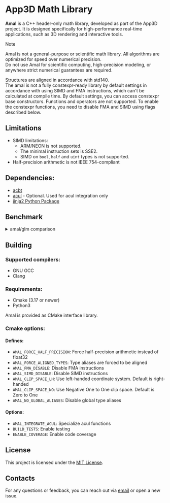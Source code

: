 # App3D Math Library

**Amal** is a C++ header-only math library, developed as part of the App3D project. It is designed specifically for high-performance real-time applications, such as 3D rendering and interactive tools.

> [!NOTE]
> Amal is not a general-purpose or scientific math library.
> All algorithms are optimized for speed over numerical precision.  
> Do not use Amal for scientific computing, high-precision modeling, or anywhere strict numerical guarantees are required.

Structures are aligned in accordance with std140.\
The amal is not a fully constexpr-ready library by default settings in accordance with using SIMD and FMA instructions, which can't be calculated at compile time. By default settings, you can access constexpr base constructors. Functions and operators are not supported. To enable the constexpr functions, you need to disable FMA and SIMD using flags described below.

## Limitations
- SIMD limitations:
    - ARM/NEON is not supported.
    - The minimal instruction sets is SSE2.
    - SIMD on `bool`, `half` and `uint` types is not supported.
- Half-precision arithmetic is not IEEE 754-compliant

## Dependencies:
- [acbt](https://git.homedatasrv.ru/app3d/acbt)
- [acul](https://git.homedatasrv.ru/app3d/acul) - Optional. Used for acul integration only
- [jinja2 Python Package](https://pypi.org/project/Jinja2/)

## Benchmark

<details>
<summary>amal/glm comparison</summary>

OS: Microsoft Windows 10.0.26100\
CPU: Intel(R) Core(TM) Ultra 9 185H\
Types size: packed (default)\
glm flags:
- `GLM_ENABLE_CXX_20`
- `GLM_FORCE_INTRINSICS`

amal flags: none (default)

| Benchmark | Bandwidth (MiB/s) | avg (M) | min (M) | max (M) |
|-----------|-------|---------|---------|---------|
| BM_glm_vec3_add              | 771.616     | 67.425  | 45.327  | 75.241  |
| BM_amal_vec3_add             | 1283.06     | 112.116 | 79.481  | 123.873 |
| BM_glm_vec3_mul_scalar       | 766.925     | 67.015  | 47.356  | 73.586  |
| BM_amal_vec3_mul_scalar      | 1387.01     | 121.199 | 70.189  | 140.083 |
| BM_glm_vec3_dot              | 636.984     | 55.661  | 36.614  | 63.068  |
| BM_amal_vec3_dot             | 2802.34     | 244.873 | 118.581 | 271.861 |
| BM_glm_vec3_normalize        | 271.45      | 23.720  | 12.224  | 26.682  |
| BM_amal_vec3_normalize       | 914.421     | 79.903  | 45.708  | 88.700  |
| BM_glm_vec3_cross            | 1258.46     | 109.966 | 58.241  | 124.444 |
| BM_amal_vec3_cross           | 1459.45     | 127.529 | 85.467  | 141.000 |
| BM_glm_vec4_add              | 939.148     | 61.548  | 21.338  | 68.758  |
| BM_amal_vec4_add             | 1560.72     | 102.283 | 62.117  | 116.070 |
| BM_glm_vec4_mul_scalar       | 953.040     | 62.458  | 37.240  | 69.028  |
| BM_amal_vec4_mul_scalar      | 1704.75     | 111.722 | 58.317  | 125.275 |
| BM_glm_vec4_dot              | 827.122     | 54.206  | 31.559  | 59.183  |
| BM_amal_vec4_dot             | 3106.97     | 203.618 | 120.995 | 230.727 |
| BM_glm_vec4_normalize        | 320.867     | 21.028  | 10.499  | 24.086  |
| BM_amal_vec4_normalize       | 2167.96     | 142.079 | 93.828  | 162.673 |
| BM_glm_mat3_mat_add          | 528.763     | 15.401  | 9.708   | 17.123  |
| BM_amal_mat3_mat_add         | 1161.57     | 33.833  | 18.944  | 37.670  |
| BM_glm_mat3_mat_mul_scalar   | 568.616     | 16.562  | 9.963   | 18.692  |
| BM_amal_mat3_mat_mul_scalar  | 1189.93     | 34.659  | 23.161  | 38.266  |
| BM_glm_mat3_mat_mul_vec      | 252.550     | 7.356   | 4.976   | 8.229   |
| BM_amal_mat3_mat_mul_vec     | 980.659     | 28.564  | 17.414  | 33.030  |
| BM_glm_mat3_mat_mul_mat      | 162.555     | 4.735   | 2.374   | 5.249   |
| BM_amal_mat3_mat_mul_mat     | 200.660     | 5.845   | 3.385   | 6.639   |
| BM_glm_mat3_mat_transpose    | 301.828     | 8.791   | 6.313   | 9.782   |
| BM_amal_mat3_mat_transpose   | 1048.97     | 30.553  | 18.849  | 34.288  |
| BM_glm_mat3_inverse          | 92.7561     | 2.702   | 1.854   | 3.028   |
| BM_amal_mat3_inverse         | 285.721     | 8.322   | 4.566   | 9.247   |
| BM_glm_mat4_mat_add          | 714.624     | 11.708  | 6.334   | 13.605  |
| BM_amal_mat4_mat_add         | 1631.48     | 26.730  | 16.922  | 29.744  |
| BM_glm_mat4_mat_mul_scalar   | 724.140     | 11.864  | 6.939   | 13.355  |
| BM_amal_mat4_mat_mul_scalar  | 1630.42     | 26.713  | 17.678  | 29.987  |
| BM_glm_mat4_mat_mul_vec      | 494.231     | 8.097   | 4.449   | 9.265   |
| BM_amal_mat4_mat_mul_vec     | 5518.89     | 90.421  | 56.932  | 102.866 |
| BM_glm_mat4_mat_mul_mat      | 148.886     | 2.439   | 1.315   | 2.725   |
| BM_amal_mat4_mat_mul_mat     | 2080.79     | 34.092  | 26.447  | 37.365  |
| BM_glm_mat4_mat_transpose    | 294.063     | 4.818   | 3.098   | 5.651   |
| BM_amal_mat4_mat_transpose   | 3338.26     | 54.694  | 37.848  | 61.600  |
| BM_glm_mat4_translate        | 506.278     | 8.295   | 4.414   | 9.351   |
| BM_amal_mat4_translate       | 1029.54     | 16.868  | 9.373   | 18.756  |
| BM_glm_mat4_inverse          | 61.7332     | 1.011   | 0.613   | 1.141   |
| BM_amal_mat4_inverse         | 1202.08     | 19.695  | 14.687  | 21.641  |

</details>

## Building
### Supported compilers:
- GNU GCC
- Clang

### Requirements:
- Cmake (3.17 or newer)
- Python3

Amal is provided as CMake interface library.
### Cmake options:
#### Defines:
- `AMAL_FORCE_HALF_PRECISION`: Force half-precision arithmetic instead of float32
- `AMAL_FORCE_ALIGNED_TYPES`: Type aliases are forced to be aligned
- `AMAL_FMA_DISABLE`: Disable FMA instructions
- `AMAL_SIMD_DISABLE`: Disable SIMD instructions
- `AMAL_CLIP_SPACE_LH`: Use left-handed coordinate system. Default is right-handed
- `AMAL_CLIP_SPACE_NO`: Use Negative One to One clip space. Default is Zero to One
- `AMAL_NO_GLOBAL_ALIASES`: Disable global type aliases

#### Options:
- `AMAL_INTEGRATE_ACUL`: Specialize acul functions
- `BUILD_TESTS`: Enable testing
- `ENABLE_COVERAGE`: Enable code coverage

## License
This project is licensed under the [MIT License](LICENSE).

## Contacts
For any questions or feedback, you can reach out via [email](mailto:wusikijeronii@gmail.com) or open a new issue.